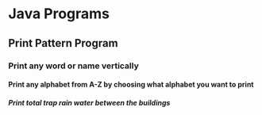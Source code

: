 # Java Programs 
## Print Pattern Program
### Print any word or name vertically
#### Print any alphabet from A-Z by choosing what alphabet you want to print 
##### Print total trap rain water between the buildings
